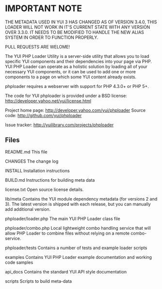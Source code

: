 IMPORTANT NOTE
==============

THE METADATA USED IN YUI 3 HAS CHANGED AS OF VERSION 3.4.0, THIS LOADER WILL
NOT WORK IN IT'S CURRENT STATE WITH ANY VERSION OVER 3.3.0. IT NEEDS TO BE
MODIFIED TO HANDLE THE NEW ALIAS SYSTEM IN ORDER TO FUNCTION PROPERLY.

PULL REQUESTS ARE WELOME!


The YUI PHP Loader Utility is a server-side utility that allows you to 
load specific YUI components and their dependencies into your page via PHP.
YUI PHP Loader can operate as a holistic solution by loading all of your 
necessary YUI components, or it can be used to add one or more components 
to a page on which some YUI content already exists.

phploader requires a webserver with support for PHP 4.3.0+ or PHP 5+.

The code for YUI phploader is provided under a BSD license:
    http://developer.yahoo.net/yui/license.html

Project home page:
    http://developer.yahoo.com/yui/phploader
Source code:
    http://github.com/yui/phploader

Issue tracker:
    http://yuilibrary.com/projects/phploader


Files
-----

README.md
    This file

CHANGES
    The change log

INSTALL
    Installation instructions

BUILD.md
    Instructions for building meta data

license.txt
    Open source license details.

lib/meta
    Contains the YUI module dependency metadata (for versions 2 and 3).
    The latest version is shipped with each release, but you can manually
    add additional version.

phploader/loader.php
    The main YUI PHP Loader class file

phploader/combo.php
    Local lightweight combo handling service that will allow PHP Loader to 
    combine files without relying on a remote combo-service.

phploader/tests
    Contains a number of tests and example loader scripts

examples
    Contains YUI PHP Loader example documentation and working code samples

api_docs
    Contains the standard YUI API style documentation

scripts
    Scripts to build meta-data
